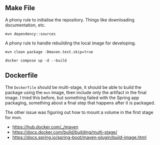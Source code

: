 ## Make File

A phony rule to initialise the repository. Things like downloading documentation, etc.

```
mvn dependency::sources
```

A phony rule to handle rebuilding the local image for developing.

```
mvn clean package -Dmaven.test.skip=true
```

```
docker compose up -d --build
```

## Dockerfile

The `Dockerfile` should be multi-stage, it should be able to build the package using the `mvn` image,
then include only the artifact in the final image. I tried this before, but something failed with the Spring app packaging,
something about a final step that happens after it is packaged.

The other issue was figuring out how to mount a volume in the first stage for mvn.

- https://hub.docker.com/_/maven
- https://docs.docker.com/build/building/multi-stage/
- https://docs.spring.io/spring-boot/maven-plugin/build-image.html